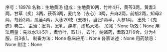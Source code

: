 序号：18978
名称：生地黄汤
组成：生地黄10两，竹叶4升，黄芩3两，黄耆3两，甘草（炙）3两，茯苓3两，麦门冬（去心）3两，升麻2两，前胡2两，知母2两，芍药2两，瓜蒌4两，大枣20枚（去核），当归1两半，人参1两。
出处：《鬼遗》卷三。
主治：发背，发乳，痈疽，虚热大渴。
加减：None
功效：None
用法用量：先以水1斗5升，煮竹叶，取1斗，去叶，纳诸药，煮取3升6合，分为4服，日3夜1。
制备方法：None
临床应用：None
各家论述：None
用药禁忌：None
附注：None
